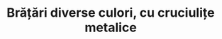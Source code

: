 ---
layout: post
title: "Brățări diverse culori, cu cruciulițe metalice"
description: "Brățări diverse culori, cu cruciulițe metalice"
img: "/assets/img/bratari-diverse-culori-cu-cruciulite-metalice.jpg"
img2: 
sizes: "copii/adulti"
colors: "diverse"
price: "15.00 - 18.00 RON / buc"
comment: "135.00 - 162.00 RON / 10 buc"
vertical: false
---